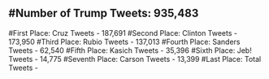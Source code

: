 #Number of Trump Tweets: 935,483
---
#First Place: Cruz Tweets - 187,691
#Second Place: Clinton Tweets - 173,950
#Third Place: Rubio Tweets - 137,013
#Fourth Place: Sanders Tweets - 62,540
#Fifth Place: Kasich Tweets - 35,396
#Sixth Place: Jeb! Tweets - 14,775
#Seventh Place: Carson Tweets - 13,399
#Last Place: Total Tweets -  
